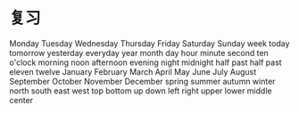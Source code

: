 # 复习

Monday
Tuesday
Wednesday
Thursday
Friday
Saturday
Sunday
week
today
tomorrow
yesterday
everyday
year
month
day
hour
minute
second
ten o'clock
morning
noon
afternoon
evening
night
midnight
half
past
half past eleven
twelve
January
February
March
April
May
June
July
August
September
October
November
December
spring
summer
autumn
winter
north
south
east
west
top
bottom
up
down
left
right
upper
lower
middle
center
